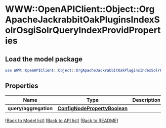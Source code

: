 # WWW::OpenAPIClient::Object::OrgApacheJackrabbitOakPluginsIndexSolrOsgiSolrQueryIndexProvidProperties

## Load the model package
```perl
use WWW::OpenAPIClient::Object::OrgApacheJackrabbitOakPluginsIndexSolrOsgiSolrQueryIndexProvidProperties;
```

## Properties
Name | Type | Description | Notes
------------ | ------------- | ------------- | -------------
**query/aggregation** | [**ConfigNodePropertyBoolean**](ConfigNodePropertyBoolean.md) |  | [optional] 

[[Back to Model list]](../README.md#documentation-for-models) [[Back to API list]](../README.md#documentation-for-api-endpoints) [[Back to README]](../README.md)


